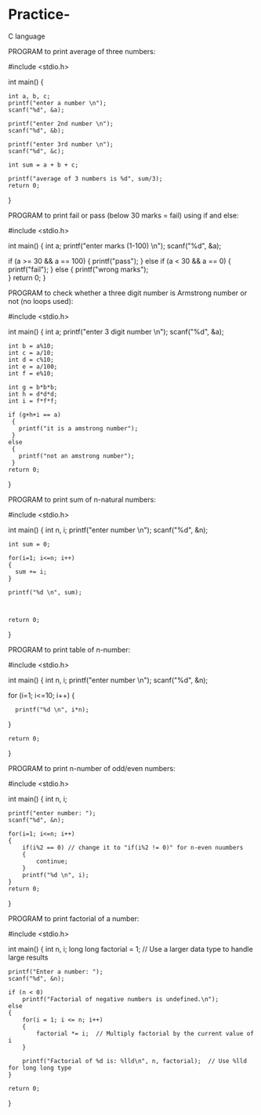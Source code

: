 # Practice-
C language 

PROGRAM to print average of three numbers:

#include <stdio.h>

int main()
{  
   
    int a, b, c;
    printf("enter a number \n");
    scanf("%d", &a);
    
    printf("enter 2nd number \n");
    scanf("%d", &b);
    
    printf("enter 3rd number \n");
    scanf("%d", &c);
    
    int sum = a + b + c;
    
    printf("average of 3 numbers is %d", sum/3);
    return 0;
}

PROGRAM to print fail or pass (below 30 marks = fail) using if and else:

#include <stdio.h>

int main()
{
    int a;
    printf("enter marks (1-100) \n");
    scanf("%d", &a);
   
   if (a >= 30 && a == 100) 
    {
      printf("pass");
    } 
   else if (a < 30 && a == 0)
    {
      printf("fail"); 
    }
   else 
    {
      printf("wrong marks");  
    }
    return 0;
}

PROGRAM to check whether a three digit number is Armstrong number or not (no loops used):

#include <stdio.h>

int main()
{
    int a;
    printf("enter 3 digit number \n");
    scanf("%d", &a);
    
    int b = a%10;
    int c = a/10;
    int d = c%10;
    int e = a/100;
    int f = e%10;
    
    int g = b*b*b;
    int h = d*d*d;
    int i = f*f*f;
    
    if (g+h+i == a)
     {
       printf("it is a amstrong number");
     }
    else
     {
       printf("not an amstrong number");    
     }
    return 0;
}

PROGRAM to print sum of n-natural numbers:

#include <stdio.h>

int main()
{
    int n, i;
    printf("enter number \n");
    scanf("%d", &n);
    
    int sum = 0;
    
    for(i=1; i<=n; i++)
    {
      sum += i;
    }
    
    printf("%d \n", sum);

    
    
    return 0;
}

PROGRAM to print table of n-number:

#include <stdio.h>

int main()
{
    int n, i;
    printf("enter number \n");
    scanf("%d", &n);
    
    
   for (i=1; i<=10; i++) 
   {
  
      printf("%d \n", i*n);   
   }
    
    return 0;
}

PROGRAM to print n-number of odd/even numbers:

#include <stdio.h>

int main()
{
    int n, i;
    
    printf("enter number: ");
    scanf("%d", &n);
    
    for(i=1; i<=n; i++)
    {
        if(i%2 == 0) // change it to "if(i%2 != 0)" for n-even nuumbers
        {
            continue;
        }
        printf("%d \n", i);
    }
    return 0;
}

PROGRAM to print factorial of a number:

#include <stdio.h>

int main()
{
    int n, i;
    long long factorial = 1;  // Use a larger data type to handle large results
    
    printf("Enter a number: ");
    scanf("%d", &n);
    
    if (n < 0)
        printf("Factorial of negative numbers is undefined.\n");
    else
    {
        for(i = 1; i <= n; i++)
        {
            factorial *= i;  // Multiply factorial by the current value of i
        }
    
        printf("Factorial of %d is: %lld\n", n, factorial);  // Use %lld for long long type
    }
    
    return 0;
}